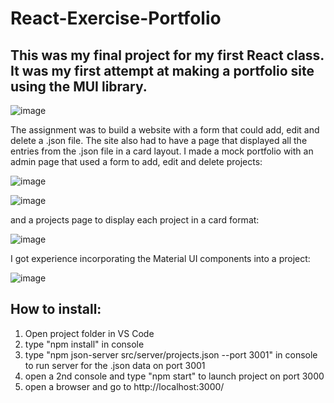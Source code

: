 # React-Exercise-Portfolio

## This was my final project for my first React class. It was my first attempt at making a portfolio site using the MUI library. 

![image](https://github.com/user-attachments/assets/b3ce8b71-c4ef-4ffb-af52-0a677c1497b2)

The assignment was to build a website with a form that could add, edit and delete a .json file. The site also had to have a page that displayed all the entries from the .json file in a card layout. 
I made a mock portfolio with an admin page that used a form to add, edit and delete projects:

![image](https://github.com/user-attachments/assets/71866ae0-b69d-4b97-8532-cd3ffaa6a7bd)

![image](https://github.com/user-attachments/assets/7d6bc090-705f-4cc1-b1a9-56bc127ef511)

and a projects page to display each project in a card format:

![image](https://github.com/user-attachments/assets/290ed8dd-49b0-47a9-b134-78d3e7688a4e)

I got experience incorporating the Material UI components into a project:

![image](https://github.com/user-attachments/assets/db0c975f-a44a-46cd-a8c5-5b74e4797e4f)

## How to install:

1. Open project folder in VS Code
2. type "npm install" in console
3. type "npm json-server src/server/projects.json --port 3001" in console to run server for the .json data on port 3001
4. open a 2nd console and type "npm start" to launch project on port 3000
5. open a browser and go to http://localhost:3000/ 
